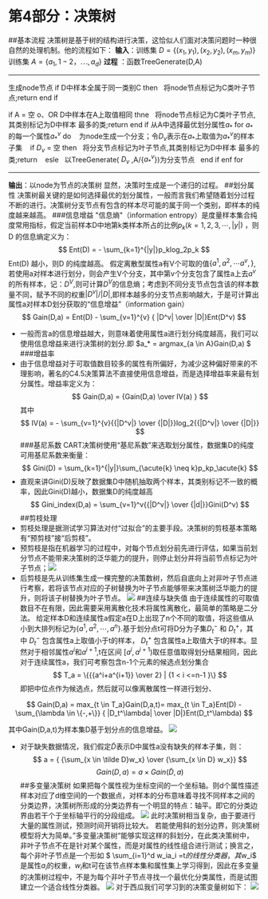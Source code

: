 # 第4部分：决策树
##基本流程
决策树是基于树的结构进行决策，这恰似人们面对决策问题时一种很自然的处理机制。他的流程如下：
**输入**：训练集 $D=\{(x_1,y_1),(x_2,y_2),(x_m,y_m)\}$
训练集 $A=\{a_1,1-2，\cdots,a_d\}$
**过程** ：函数TreeGenerate(D,A)
_ _ _
生成node节点
if D中样本全属于同一类别C then
   &nbsp;&nbsp;将node节点标记为C类叶子节点;return
end if

if A = 空 o、OR D中样本在A上取值相同 thne
  &nbsp;&nbsp;将node节点标记为C类叶子节点,其类别标记为D中样本 最多的类;return
end if
从A中选择最优划分属性$a_*$
for $a_*$ 的每一个属性$a_*^v$ do
 &nbsp;&nbsp; 为node生成一个分支；令$D_v$表示在$a_*$上取值为$a_*^v$的样本子集
 &nbsp;&nbsp; if $D_v$ = 空 then
    &nbsp;&nbsp;将分支节点标记为叶子节点,其类别标记为D中样本 最多的类;return
    &nbsp;&nbsp; esle
	&nbsp;&nbsp;以TreeGenerate( $D_v$ ,A/{$a_*^v$})为分支节点
	&nbsp;&nbsp;end if
enf for
_ _ _
**输出**：以node为节点的决策树
显然，决策时生成是一个递归的过程。
##划分属性
决策树最关键的是如何选择最优的划分属性，一般而言我们希望随着划分过程不断的进行。决策树分支节点有包含的样本尽可能的属于同一个类别，即样本的纯度越来越高。
###信息增益
"信息熵"（information entropy）是度量样本集合纯度常用指标，假定当前样本D中地第k类样本所占的比例$p_k(k=1,2,3,\cdots,|y|)$
，则D 的信息熵定义为：
$$
Ent(D) = - \sum_{k=1}^{|y|}p_klog_2p_k
$$
Ent(D) 越小，则D 的纯度越高。
假定离散型属性a有V个可取的值$\{a^1,a^2,\cdots a^v,\}$,若使用a对样本进行划分，则会产生V个分支，其中第v个分支包含了属性a上去$a^v$的所有样本，记：$D^V$,则可计算$D^V$的信息熵；考虑到不同分支节点包含该的样本数量不同，赋予不同的权重$|D^v|/|D|$,即样本越多的分支节点影响越大，于是可计算出属性a对样本D划分获取的“信息增益”（information gain）
$$
Gain(D,a) = Ent(D) - \sum_{v=1}^{v} { |D^v| \over |D|}Ent(D^v)
$$
* 一般而言a的信息增益越大，则意味着使用属性a进行划分纯度越高，我们可以使用信息增益来进行决策树的划分.即
$a_* = argmax_{a \in A}Gain(D,a) $
###增益率
* 由于信息增益对于可取值数目较多的属性有所偏好，为减少这种偏好带来的不理影响，著名的C4.5决策算法不直接使用信息增益，而是选择增益率来最有划分属性。增益率定义为：
$$
Gain(D,a) = {Gain(D,a) \over IV(a) }
$$
其中
$$
IV(a) = - \sum_{v=1}^{v}{{|D^v|} \over {|D|}}log_2{{|D^v|} \over {|D|}}
$$
###基尼系数
CART决策树使用“基尼系数”来选取划分属性，数据集D的纯度可用基尼系数来衡量：
$$
Gini(D) = \sum_{k=1}^{|y|}\sum_{\acute{k} \neq k}p_kp_\acute{k}
$$
* 直观来讲Gini(D)反映了数据集D中随机抽取两个样本，其类别标记不一致的概率，因此Gini(D)越小，数据集D的纯度越高
$$
Gini_index(D,a) = \sum_{v=1}^v{{|D^v|} \over {|d|}}Gini(D^v)
$$
##剪枝处理
* 剪枝处理是据测试学习算法对付“过拟合”的主要手段。决策树的剪枝基本策略有“预剪枝”接“后剪枝”。
* 预剪枝是指在机器学习的过程中，对每个节点划分前先进行评估，如果当前划分节点不能带来决策树的泛华能力的提升，则停止划分并将当前节点标记为叶子节点；![](image/预剪枝.png)
* 后剪枝是先从训练集生成一棵完整的决策数树，然后自底向上对非叶子节点进行考察，若将该节点对应的子树替换为叶子节点能够带来决策树泛华能力的提升，则将该子树替换为叶子节点。
![](image/后剪枝.png)
##连续与缺失值
由于连续属性的可取值数目不在有限，因此需要采用离散化技术将属性离散化，最简单的策略是二分法。
给定样本D和连续属性a假定a在D上出现了n个不同的取值，将这些值从小到大排列标记为$\{ a^1,a^2,\cdots,a^n \}$.基于划分点t可将D分为子集$D_t^-$ 和 $D_t^+$，其中 $D_t^-$ 包含属性a上取值小于t的样本， $D_t^+$ 包含属性a上取值大于t的样本。显然对于相邻属性$a^i$和$a^{i+1}$,t在区间 $[a^i,a^{i+1})$取任意值取得划分结果相同，因此对于连续属性a，我们可考察包含n-1个元素的候选点划分集合
$$
T_a = \{{{a^i+a^{i+1}} \over 2} | {1 < i <=n-1 }\}
$$
即把中位点作为候选点，然后就可以像离散属性一样进行划分、

$$
Gain(D,a) = max_{t \in T_a}Gain(D,a,t)=
max_{t \in T_a}Ent(D) - \sum_{\lambda \in \{-,+\}} { |D_t^\lambda| \over |D|}Ent(D_t^\lambda)
$$

其中Gain(D,a,t)为样本集D基于划分点的信息增益。
![](image/决策树连续型.png)
* 对于缺失数据情况，我们假定$\tilde{D}$表示D中属性a没有缺失的样本子集，则：
$$
a = { {\sum_{x \in \tilde D}w_x} \over {\sum_{x \in  D} w_x}}
$$
$$
Gain(D,a) = a \times Gain(\tilde D ,a)
$$
##多变量决策树
 如果把每个属性视为坐标空间的一个坐标轴。则d个属性描述样本对应了d维空间的一个数据点，对样本的分布意味着寻找不同样本之间的分类边界，决策树所形成的分类边界有一个明显的特点：轴平。即它的分类边界由若干个于坐标轴平行的分段组成。
 ![](image/多分类-1.png)
此时决策树相当复杂，由于要进行大量的属性测试，预测时间开销将比较大。
若能使用斜的划分边界，则决策树模型将大为简单。”多变量决策树“能够实现这样的斜划分，在此类决策树中，非叶子节点不在是针对某个属性，而是对属性的线性组合进行测试；换言之，每个非叶子节点是一个形如 $ \sum_{i=1}^d w_ia_i =t$的线性分类器，其$w_i$ 是属性$a_i$的权重，$w_i$和t可在该节点样本集和属性集上学习得到，因此在多变量的决策树过程中，不是为每个非叶子节点寻找一个最优化分类属性，而是试图建立一个适合线性分类器。
![](image/多分类-2.png)
对于西瓜我们可学习到的决策变量树如下：
![](image/多分类-3.png)


